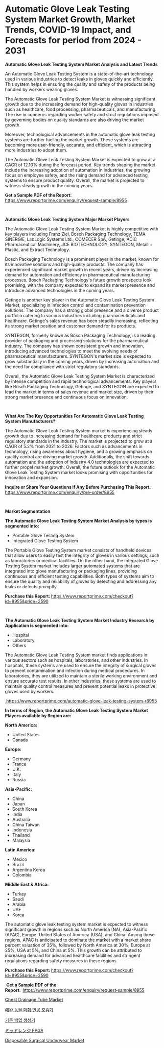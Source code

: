 <p><h1>Automatic Glove Leak Testing System Market Growth, Market Trends, COVID-19 Impact, and Forecasts for period from 2024 - 2031</h1></p><p><strong>Automatic Glove Leak Testing System Market Analysis and Latest Trends</strong></p>
<p><p>An Automatic Glove Leak Testing System is a state-of-the-art technology used in various industries to detect leaks in gloves quickly and efficiently. This system helps in ensuring the quality and safety of the products being handled by workers wearing gloves.</p><p>The Automatic Glove Leak Testing System Market is witnessing significant growth due to the increasing demand for high-quality gloves in industries such as healthcare, food processing, pharmaceuticals, and manufacturing. The rise in concerns regarding worker safety and strict regulations imposed by governing bodies on quality standards are also driving the market growth.</p><p>Moreover, technological advancements in the automatic glove leak testing systems are further fueling the market growth. These systems are becoming more user-friendly, accurate, and efficient, which is attracting more industries to adopt them.</p><p>The Automatic Glove Leak Testing System Market is expected to grow at a CAGR of 12.10% during the forecast period. Key trends shaping the market include the increasing adoption of automation in industries, the growing focus on employee safety, and the rising demand for advanced testing systems to ensure product quality. Overall, the market is projected to witness steady growth in the coming years.</p></p>
<p><strong>Get a Sample PDF of the Report:&nbsp;</strong> <a href="https://www.reportprime.com/enquiry/request-sample/8955">https://www.reportprime.com/enquiry/request-sample/8955</a></p>
<p>&nbsp;</p>
<p><strong>Automatic Glove Leak Testing System Major Market Players</strong></p>
<p><p>The Automatic Glove Leak Testing System Market is highly competitive with key players including Franz Ziel, Bosch Packaging Technology, TEMA SINERGIE, LabLogic Systems Ltd., COMECER SpA, Getinge, ACIC Pharmaceutical Machinery, JCE BIOTECHNOLOGY, SYNTEGON, Metall + Plastic, and Extract Technology.</p><p>Bosch Packaging Technology is a prominent player in the market, known for its innovative solutions and high-quality products. The company has experienced significant market growth in recent years, driven by increasing demand for automation and efficiency in pharmaceutical manufacturing processes. Bosch Packaging Technology's future growth prospects look promising, with the company expected to expand its market presence and introduce advanced technologies in the coming years.</p><p>Getinge is another key player in the Automatic Glove Leak Testing System Market, specializing in infection control and contamination prevention solutions. The company has a strong global presence and a diverse product portfolio catering to various industries including pharmaceuticals and healthcare. Getinge's sales revenue has been steadily increasing, reflecting its strong market position and customer demand for its products.</p><p>SYNTEGON, formerly known as Bosch Packaging Technology, is a leading provider of packaging and processing solutions for the pharmaceutical industry. The company has shown consistent growth and innovation, introducing advanced technologies to meet the evolving needs of pharmaceutical manufacturers. SYNTEGON's market size is expected to grow substantially in the coming years, driven by increasing automation and the need for compliance with strict regulatory standards.</p><p>Overall, the Automatic Glove Leak Testing System Market is characterized by intense competition and rapid technological advancements. Key players like Bosch Packaging Technology, Getinge, and SYNTEGON are expected to lead the market in terms of sales revenue and market size, driven by their strong market presence and continuous focus on innovation.</p></p>
<p>&nbsp;</p>
<p><strong>What Are The Key Opportunities For Automatic Glove Leak Testing System Manufacturers?</strong></p>
<p><p>The Automatic Glove Leak Testing System market is experiencing steady growth due to increasing demand for healthcare products and strict regulatory standards in the industry. The market is projected to grow at a CAGR of 5.2% from 2021 to 2026. Factors such as advancements in technology, rising awareness about hygiene, and a growing emphasis on quality control are driving market growth. Additionally, the shift towards automation and the adoption of Industry 4.0 technologies are expected to further propel market growth. Overall, the future outlook for the Automatic Glove Leak Testing System market looks promising with opportunities for innovation and expansion.</p></p>
<p><strong>Inquire or Share Your Questions If Any Before Purchasing This Report:</strong> <a href="https://www.reportprime.com/enquiry/pre-order/8955">https://www.reportprime.com/enquiry/pre-order/8955</a></p>
<p>&nbsp;</p>
<p><strong>Market Segmentation</strong></p>
<p><strong>The Automatic Glove Leak Testing System Market Analysis by types is segmented into:</strong></p>
<p><ul><li>Portable Glove Testing System</li><li>Integrated Glove Testing System</li></ul></p>
<p><p>The Portable Glove Testing System market consists of handheld devices that allow users to easily test the integrity of gloves in various settings, such as laboratories or medical facilities. On the other hand, the Integrated Glove Testing System market includes larger automated systems that are integrated into glove manufacturing or packaging lines, providing continuous and efficient testing capabilities. Both types of systems aim to ensure the quality and reliability of gloves by detecting and addressing any leaks or defects promptly.</p></p>
<p><strong>Purchase this Report:&nbsp;</strong><a href="https://www.reportprime.com/checkout?id=8955&price=3590">https://www.reportprime.com/checkout?id=8955&price=3590</a></p>
<p>&nbsp;</p>
<p><strong>The Automatic Glove Leak Testing System Market Industry Research by Application is segmented into:</strong></p>
<p><ul><li>Hospital</li><li>Laboratory</li><li>Others</li></ul></p>
<p><p>The Automatic Glove Leak Testing System market finds applications in various sectors such as hospitals, laboratories, and other industries. In hospitals, these systems are used to ensure the integrity of surgical gloves to prevent contamination and infection during medical procedures. In laboratories, they are utilized to maintain a sterile working environment and ensure accurate test results. In other industries, these systems are used to maintain quality control measures and prevent potential leaks in protective gloves used by workers.</p></p>
<p><a href="https://www.reportprime.com/automatic-glove-leak-testing-system-r8955">&nbsp;https://www.reportprime.com/automatic-glove-leak-testing-system-r8955</a></p>
<p><strong>In terms of Region, the Automatic Glove Leak Testing System Market Players available by Region are:</strong></p>
<p>
    <p> <strong> North America: </strong>
        <ul>
            <li>United States</li>
            <li>Canada</li>
        </ul>
        </p> 
    <p> <strong> Europe: </strong>
        <ul>
            <li>Germany</li>
            <li>France</li>
            <li>U.K.</li>
            <li>Italy</li>
            <li>Russia</li>
        </ul>
        </p> 
    <p> <strong> Asia-Pacific: </strong>
        <ul>
            <li>China</li>
            <li>Japan</li>
            <li>South Korea</li>
            <li>India</li>
            <li>Australia</li>
            <li>China Taiwan</li>
            <li>Indonesia</li>
            <li>Thailand</li>
            <li>Malaysia</li>
        </ul>
        </p> 
    <p> <strong> Latin America: </strong>
        <ul>
            <li>Mexico</li>
            <li>Brazil</li>
            <li>Argentina Korea</li>
            <li>Colombia</li>
        </ul>
        </p> 
    <p> <strong> Middle East & Africa: </strong>
        <ul>
            <li>Turkey</li>
            <li>Saudi</li>
            <li>Arabia</li>
            <li>UAE</li>
            <li>Korea</li>
        </ul>
    </p>
    </p>
<p><p>The automatic glove leak testing system market is expected to witness significant growth in regions such as North America (NA), Asia-Pacific (APAC), Europe, United States of America (USA), and China. Among these regions, APAC is anticipated to dominate the market with a market share percent valuation of 35%, followed by North America at 30%, Europe at 25%, USA at 5%, and China at 5%. This growth can be attributed to increasing demand for advanced healthcare facilities and stringent regulations regarding safety measures in these regions.</p></p>
<p><strong>Purchase this Report: </strong><a href="https://www.reportprime.com/checkout?id=8955&price=3590">https://www.reportprime.com/checkout?id=8955&price=3590</a></p>
<p>&nbsp;<strong>Get a Sample PDF of the Report:&nbsp;&nbsp;</strong><a href="https://www.reportprime.com/enquiry/request-sample/8955">https://www.reportprime.com/enquiry/request-sample/8955</a></p>
<p><strong></strong></p>
<p><p><a href="https://github.com/ernidarwin455/Market-Research-Report-List-2/blob/main/chest-drainage-tube-market.md">Chest Drainage Tube Market</a></p><p><a href="https://github.com/bvubpqd5241630/Market-Research-Report-List-4/blob/main/5415136105844.md">애완 동물 마취 인공 호흡기</a></p><p><a href="https://github.com/khytkeqagplkzqvh/Market-Research-Report-List-4/blob/main/5260719105845.md">기존 백업 생성기</a></p><p><a href="https://github.com/JessKilback/Market-Research-Report-List-2/blob/main/295242685223.md">ミッドレンジ FPGA</a></p><p><a href="https://github.com/LiamDavis60/Market-Research-Report-List-2/blob/main/disposable-surgical-underwear-market.md">Disposable Surgical Underwear Market</a></p></p>